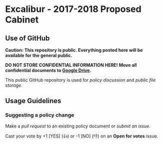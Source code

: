 # Excalibur - 2017-2018 Proposed Cabinet

## Use of GitHub
**Caution: This repository is public. Everything posted here will be available for the general public.**

**DO NOT STORE CONFIDENTIAL INFORMATION HERE! Move all confidential documents to [Google Drive](drive.google.com).**

This public GitHub repository is used for _policy discussion_ and _public file storage_.

## Usage Guidelines
### Suggesting a policy change
Make a _pull request_ to an existing policy document or _submit an issue_.

Cast your vote by +1 [YES] (:+1:) or -1 [NO] (:-1:) on an **Open for votes** issue.
